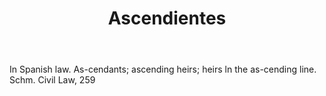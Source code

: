 ---
title: Ascendientes
permalink: "/definitions/ascendientes.html"
body: In Spanish law. As-cendants; ascending heirs; heirs ln the as-cending line.
  Schm. Civil Law, 259
published_at: '2018-07-07'
layout: post
---